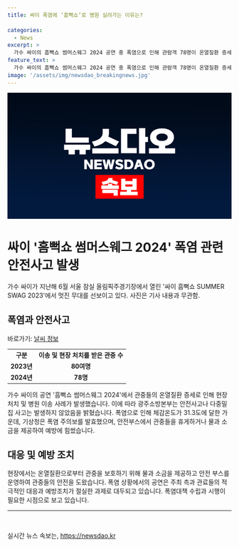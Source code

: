 ```yaml
---
title: 싸이 폭염에 ‘흠뻑쇼’로 병원 실려가는 이유는?

categories:
  - News
excerpt: >
  가수 싸이의 흠뻑쇼 썸머스웨그 2024 공연 중 폭염으로 인해 관람객 78명이 온열질환 증세를 호소하며 현장 처치를 받았고, 4명은 병원으로 옮겨졌다. 안전사고는 없었으나 폭염으로 관중들이 안전 부스에서 휴식을 취하는 모습이 포착됐다. 광주와 주변 지역에서는 폭염 경보가 발효되었고, 대표지점 체감온도는 31.3도로 기록됐다. (150자)
feature_text: >
  가수 싸이의 흠뻑쇼 썸머스웨그 2024 공연 중 폭염으로 인해 관람객 78명이 온열질환 증세를 호소하며 현장 처치를 받았고, 4명은 병원으로 옮겨졌다. 안전사고는 없었으나 폭염으로 관중들이 안전 부스에서 휴식을 취하는 모습이 포착됐다. 광주와 주변 지역에서는 폭염 경보가 발효되었고, 대표지점 체감온도는 31.3도로 기록됐다. (150자)
image: '/assets/img/newsdao_breakingnews.jpg'
---
```


<p><img src="/assets/img/newsdao_breakingnews.jpg" alt="pcversion 속보" /></p>

<h1 data-ke-size="size26">싸이 '흠뻑쇼 썸머스웨그 2024' 폭염 관련 안전사고 발생</h1>

<p data-ke-size="size16">가수 싸이가 지난해 6월 서울 잠실 올림픽주경기장에서 열린 '싸이 흠뻑쇼 SUMMER SWAG 2023'에서 멋진 무대를 선보이고 있다. 사진은 기사 내용과 무관함.</p>

<h2 data-ke-size="size26">폭염과 안전사고</h2>

<p data-ke-size="size16">바로가기: <a href="https://www.weather.com/" target="_blank" rel="nofollow">날씨 정보</a></p>

<table>
    <tr>
        <td style="text-align: center; height: 17px;"><b>구분</b></td>
        <td style="text-align: center; height: 17px;"><b>이송 및 현장 처치를 받은 관중 수</b></td>
    </tr>
    <tr>
        <td style="text-align: center; height: 17px;"><b>2023년</b></td>
        <td style="text-align: center; height: 17px;"><b>80여명</b></td>
    </tr>
    <tr>
        <td style="text-align: center; height: 17px;"><b>2024년</b></td>
        <td style="text-align: center; height: 17px;"><b>78명</b></td>
    </tr>
</table>

<p data-ke-size="size16">가수 싸이의 공연 '흠뻑쇼 썸머스웨그 2024'에서 관중들의 온열질환 증세로 인해 현장 처치 및 병원 이송 사례가 발생했습니다. 이에 따라 광주소방본부는 안전사고나 다중밀집 사고는 발생하지 않았음을 밝혔습니다. 폭염으로 인해 체감온도가 31.3도에 달한 가운데, 기상청은 폭염 주의보를 발효했으며, 안전부스에서 관중들을 휴게하거나 물과 소금을 제공하여 예방에 힘썼습니다.</p>

<h2 data-ke-size="size26">대응 및 예방 조치</h2>

<p data-ke-size="size16">현장에서는 온열질환으로부터 관중을 보호하기 위해 물과 소금을 제공하고 안전 부스를 운영하여 관중들의 안전을 도왔습니다. 폭염 상황에서의 공연은 주최 측과 관료들의 적극적인 대응과 예방조치가 절실한 과제로 대두되고 있습니다. 폭염대책 수립과 시행이 필요한 시점으로 보고 있습니다.</p>

<hr>

<p data-ke-size="size16">&nbsp;</p>
실시간 뉴스 속보는, <a href="https://newsdao.kr" rel="dofollow">https://newsdao.kr</a>


